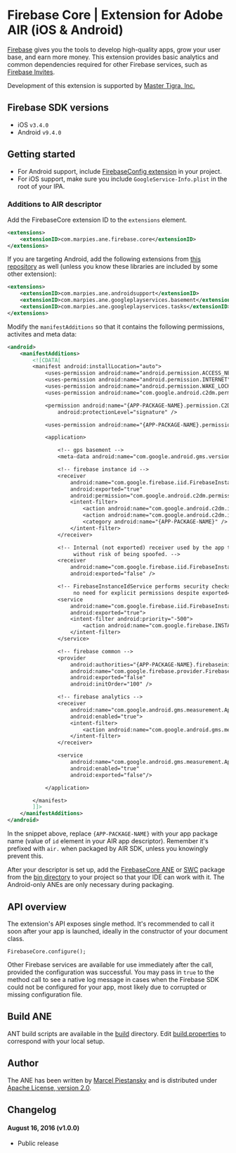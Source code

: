 # Firebase Core | Extension for Adobe AIR (iOS & Android)

[Firebase](https://firebase.google.com/docs/) gives you the tools to develop high-quality apps, grow your user base, and earn more money. This extension provides basic analytics and common dependencies required for other Firebase services, such as [Firebase Invites](https://github.com/marpies/firebase-invites-ane).

Development of this extension is supported by [Master Tigra, Inc.](https://github.com/mastertigra)

## Firebase SDK versions

* iOS `v3.4.0`
* Android `v9.4.0`

## Getting started

* For Android support, include [FirebaseConfig extension](https://github.com/marpies/firebase-config-ane) in your project.
* For iOS support, make sure you include `GoogleService-Info.plist` in the root of your IPA.

### Additions to AIR descriptor

Add the FirebaseCore extension ID to the `extensions` element.

```xml
<extensions>
    <extensionID>com.marpies.ane.firebase.core</extensionID>
</extensions>
```

If you are targeting Android, add the following extensions from [this repository](https://github.com/marpies/android-dependency-anes) as well (unless you know these libraries are included by some other extension):

```xml
<extensions>
    <extensionID>com.marpies.ane.androidsupport</extensionID>
    <extensionID>com.marpies.ane.googleplayservices.basement</extensionID>
    <extensionID>com.marpies.ane.googleplayservices.tasks</extensionID>
</extensions>
```

Modify the `manifestAdditions` so that it contains the following permissions, activites and meta data:

```xml
<android>
    <manifestAdditions>
        <![CDATA[
        <manifest android:installLocation="auto">
            <uses-permission android:name="android.permission.ACCESS_NETWORK_STATE" />
            <uses-permission android:name="android.permission.INTERNET" />
            <uses-permission android:name="android.permission.WAKE_LOCK" />
            <uses-permission android:name="com.google.android.c2dm.permission.RECEIVE" />

            <permission android:name="{APP-PACKAGE-NAME}.permission.C2D_MESSAGE"
                android:protectionLevel="signature" />

            <uses-permission android:name="{APP-PACKAGE-NAME}.permission.C2D_MESSAGE" />

            <application>

                <!-- gps basement -->
                <meta-data android:name="com.google.android.gms.version" android:value="@integer/google_play_services_version" />

                <!-- firebase instance id -->
                <receiver
                    android:name="com.google.firebase.iid.FirebaseInstanceIdReceiver"
                    android:exported="true"
                    android:permission="com.google.android.c2dm.permission.SEND" >
                    <intent-filter>
                        <action android:name="com.google.android.c2dm.intent.RECEIVE" />
                        <action android:name="com.google.android.c2dm.intent.REGISTRATION" />
                        <category android:name="{APP-PACKAGE-NAME}" />
                    </intent-filter>
                </receiver>

                <!-- Internal (not exported) receiver used by the app to start its own exported services
                     without risk of being spoofed. -->
                <receiver
                    android:name="com.google.firebase.iid.FirebaseInstanceIdInternalReceiver"
                    android:exported="false" />

                <!-- FirebaseInstanceIdService performs security checks at runtime,
                     no need for explicit permissions despite exported="true" -->
                <service
                    android:name="com.google.firebase.iid.FirebaseInstanceIdService"
                    android:exported="true">
                    <intent-filter android:priority="-500">
                        <action android:name="com.google.firebase.INSTANCE_ID_EVENT" />
                    </intent-filter>
                </service>

                <!-- firebase common -->
                <provider
                    android:authorities="{APP-PACKAGE-NAME}.firebaseinitprovider"
                    android:name="com.google.firebase.provider.FirebaseInitProvider"
                    android:exported="false"
                    android:initOrder="100" />

                <!-- firebase analytics -->
                <receiver
                    android:name="com.google.android.gms.measurement.AppMeasurementReceiver"
                    android:enabled="true">
                    <intent-filter>
                        <action android:name="com.google.android.gms.measurement.UPLOAD"/>
                    </intent-filter>
                </receiver>

                <service
                    android:name="com.google.android.gms.measurement.AppMeasurementService"
                    android:enabled="true"
                    android:exported="false"/>

            </application>

        </manifest>
        ]]>
    </manifestAdditions>
</android>
```

In the snippet above, replace `{APP-PACKAGE-NAME}` with your app package name (value of `id` element in your AIR app descriptor). Remember it's prefixed with `air.` when packaged by AIR SDK, unless you knowingly prevent this.

After your descriptor is set up, add the [FirebaseCore ANE](bin/com.marpies.ane.firebase.core.ane) or [SWC](bin/com.marpies.ane.firebase.core.swc) package from the [bin directory](bin/) to your project so that your IDE can work with it. The Android-only ANEs are only necessary during packaging.

## API overview

The extension's API exposes single method. It's recommended to call it soon after your app is launched, ideally in the constructor of your document class.

```as3
FirebaseCore.configure();
```

Other Firebase services are available for use immediately after the call, provided the configuration was successful. You may pass in `true` to the method call to see a native log message in cases when the Firebase SDK could not be configured for your app, most likely due to corrupted or missing configuration file.

## Build ANE
ANT build scripts are available in the [build](build/) directory. Edit [build.properties](build/build.properties) to correspond with your local setup.

## Author
The ANE has been written by [Marcel Piestansky](https://twitter.com/marpies) and is distributed under [Apache License, version 2.0](http://www.apache.org/licenses/LICENSE-2.0.html).

## Changelog

#### August 16, 2016 (v1.0.0)

* Public release

